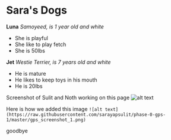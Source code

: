 # Sara's Dogs

**Luna** 
*Samoyeed, is 1 year old and white*
* She is playful
* She like to play fetch
* She is 50lbs

**Jet**
*Westie Terrier, is 7 years old and white*
* He is mature
* He likes to keep toys in his mouth
* He is 20lbs


Screenshot of Sulit and Noth working on this page
![alt text](https://raw.githubusercontent.com/sarayapsulit/phase-0-gps-1/master/gps_screenshot_1.png)

Here is how we added this image
`![alt text](https://raw.githubusercontent.com/sarayapsulit/phase-0-gps-1/master/gps_screenshot_1.png)`

goodbye